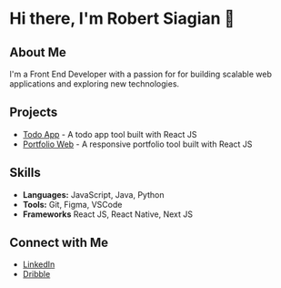# Hi there, I'm Robert Siagian 👋

## About Me
I'm a Front End Developer with a passion for for building scalable web applications and exploring new technologies.

## Projects
- [Todo App](https://github.com/betsky2112/react-todo-app) - A todo app tool built with React JS
- [Portfolio Web](https://github.com/betsky2112/ma-port) - A responsive portfolio tool built with React JS

## Skills
- **Languages:** JavaScript, Java, Python
- **Tools:** Git, Figma, VSCode
- **Frameworks** React JS, React Native, Next JS

## Connect with Me
- [LinkedIn](https://www.linkedin.com/in/robertsiagian21/)
- [Dribble](https://dribbble.com/uibetsq)
